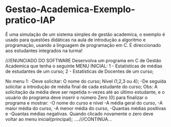 # Gestao-Academica-Exemplo-pratico-IAP
É uma simulação de um sistema simples de gestão academica, o exemplo é usado para questões didáticas na aula de introdução a algoritmo e programação, usando a linguagem de programação em C. É direccionado aos estudantes integrados na turma!

///ENUNCIADO DO SOFTWARE
Desenvolva um programa em C de Gestão Academica que tenha o seguinte MENU INICIAL:
1 - Estatísticas de médias de estudantes de um curso;
2 - Estatísticas de Docentes de um curso;

No menu 1:
-Deve solicitar:
O nome do curso;
Nível (1,2,3 ou 4);
-De seguida solicitar a introdução de média final de cada estudante do curso;
Obs: A solicitação da média deve ser repetida n-vezes até ao último estudante, e o usuário do programa deve inserir o número Zero (0) para finalizar o programa e mostrar:
-O nome do curso e nível
-A média geral do curso, 
-A maior média do curso, 
-A menor média do curso, 
-Quantas médias positivas e 
-Quantas médias negativas.
Quando clicado novamente o zero deve voltar ao menu inicial(principal);
....///CONTINUA...
